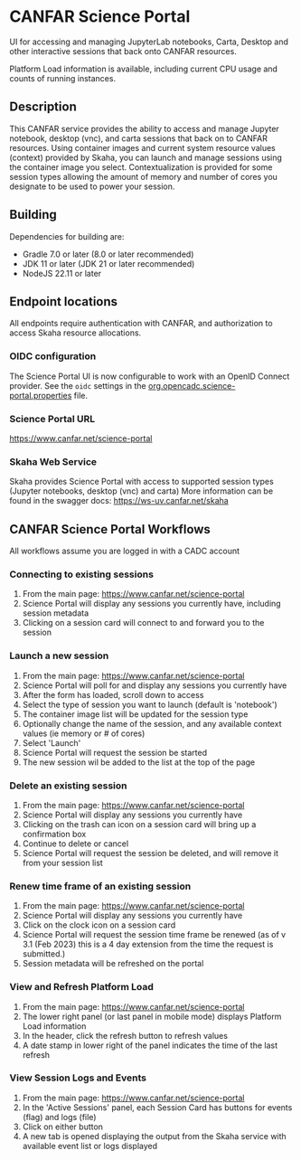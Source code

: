 # CANFAR Science Portal

UI for accessing and managing JupyterLab notebooks, Carta, Desktop and other interactive sessions that back onto CANFAR resources.

Platform Load information is available, including current CPU usage and counts of running instances.

## Description
This CANFAR service provides the ability to access and manage Jupyter notebook, desktop (vnc), and carta sessions that back
on to CANFAR resources. Using container images and current system resource values (context) provided by Skaha, you can
launch and manage sessions using the container image you select. Contextualization is provided for some session types 
allowing the amount of memory and number of cores you designate to be used to power your session. 

## Building
Dependencies for building are:
- Gradle 7.0 or later (8.0 or later recommended)
- JDK 11 or later (JDK 21 or later recommended)
- NodeJS 22.11 or later

## Endpoint locations
All endpoints require authentication with CANFAR, and authorization to access Skaha resource allocations.

### OIDC configuration
The Science Portal UI is now configurable to work with an OpenID Connect provider.  See the
`oidc` settings in the [org.opencadc.science-portal.properties](./org.opencadc.science-portal.properties) file.

### Science Portal URL
https://www.canfar.net/science-portal

### Skaha Web Service
Skaha provides Science Portal with access to supported session types (Jupyter notebooks, desktop (vnc) and carta)
More information can be found in the swagger docs: https://ws-uv.canfar.net/skaha

## CANFAR Science Portal Workflows
All workflows assume you are logged in with a CADC account


### Connecting to existing sessions

1) From the main page: https://www.canfar.net/science-portal
2) Science Portal will display any sessions you currently have, including
session metadata
3) Clicking on a session card will connect to and forward you to the session


### Launch a new session

1) From the main page: https://www.canfar.net/science-portal
2) Science Portal will poll for and display any sessions you currently have
3) After the form has loaded, scroll down to access 
4) Select the type of session you want to launch (default is 'notebook')
5) The container image list will be updated for the session type
6) Optionally change the name of the session, and any available context values
(ie memory or # of cores) 
7) Select 'Launch'
8) Science Portal will request the session be started 
9) The new session wil be added to the list at the top of the page


### Delete an existing session

1) From the main page: https://www.canfar.net/science-portal
2) Science Portal will display any sessions you currently have
3) Clicking on the trash can icon on a session card will bring
up a confirmation box
4) Continue to delete or cancel
5) Science Portal will request the session be deleted, and will remove it
from your session list


### Renew time frame of an existing session

1) From the main page: https://www.canfar.net/science-portal
2) Science Portal will display any sessions you currently have
3) Click on the clock icon on a session card
4) Science Portal will request the session time frame be renewed
(as of v 3.1 (Feb 2023) this is a 4 day extension from the time the request
is submitted.)
5) Session metadata will be refreshed on the portal


### View and Refresh Platform Load

1) From the main page: https://www.canfar.net/science-portal
2) The lower right panel (or last panel in mobile mode) displays Platform Load information
3) In the header, click the refresh button to refresh values
4) A date stamp in lower right of the panel indicates the time of the last refresh


### View Session Logs and Events

1) From the main page: https://www.canfar.net/science-portal
2) In the 'Active Sessions' panel, each Session Card has buttons for events (flag) and logs (file)
3) Click on either button
4) A new tab is opened displaying the output from the Skaha service with available event list 
or logs displayed